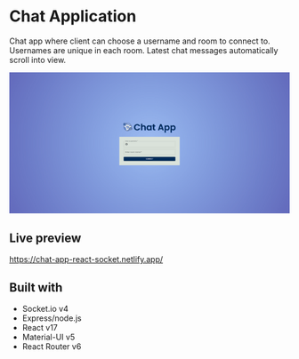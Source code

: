 # Chat Application

Chat app where client can choose a username and room to connect to. Usernames are unique in each room. Latest chat messages automatically scroll into view.

![landing](client/src/components/images/chat.png)

## Live preview

https://chat-app-react-socket.netlify.app/

## Built with

- Socket.io v4
- Express/node.js
- React v17
- Material-UI v5
- React Router v6